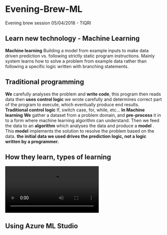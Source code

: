 # Evening-Brew-ML
Evening brew session 05/04/2018 - TIQRI
## Learn new technology - Machine Learning

__Machine learning__
Building a model from example inputs to make data driven prediction vs. following strictly static program instructions. Mainly system learns how to solve a problem from example data rather than following a specific logic written with branching statements.
## Traditional programming
__We__ carefully analyses the problem and __write code__, this program then reads data then __uses control logic__ we wrote carefully and determines correct part of the program to execute, which eventually produce end results.
__Traditional control logic__
If, switch case, for, while, etc…
__In Machine learning__
__We__ gather a dataset from a problem domain, and __pre-process__ it in to a form where machine learning algorithm can understand. Then we feed the data to an __algorithm__ which analyses the data and produce a __model__ . This __model__ implements the solution to resolve the problem based on the data.
__the initial data we used drives the prediction logic, not a logic written by a programmer.__
## How they learn, types of learning
![check the video](https://github.com/rangasurendra/evening-brew-ml/blob/master/files/learining.mp4)

## Using Azure ML Studio
